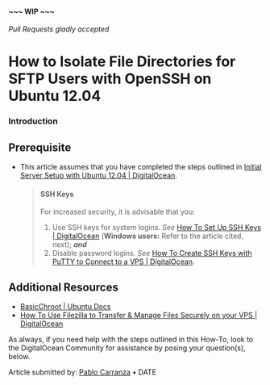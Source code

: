 #### ~~~ WIP ~~~

*Pull Requests gladly accepted*

How to Isolate File Directories for SFTP Users with OpenSSH on Ubuntu 12.04
===========================================================================

### Introduction

Prerequisite
------------

-   This article assumes that you have completed the steps outlined in [Initial Server Setup with Ubuntu 12.04 | DigitalOcean](https://www.digitalocean.com/community/articles/initial-server-setup-with-ubuntu-12-04).

    > #### SSH Keys
    >
    > For increased security, it is advisable that you:
    >
    > 1.  Use SSH keys for system logins. *See* [How To Set Up SSH Keys | DigitalOcean](https://www.digitalocean.com/community/articles/how-to-use-ssh-keys-with-digitalocean-droplets) (**Windows users:** Refer to the article cited, next); ***and***  
    > 2.  Disable password logins. *See* [How To Create SSH Keys with PuTTY to Connect to a VPS | DigitalOcean](https://www.digitalocean.com/community/articles/how-to-create-ssh-keys-with-putty-to-connect-to-a-vps).

Additional Resources
--------------------

-   [BasicChroot | Ubuntu Docs](https://help.ubuntu.com/community/BasicChroot)
-   [How To Use Filezilla to Transfer & Manage Files Securely on your VPS | DigitalOcean](https://www.digitalocean.com/community/articles/how-to-use-filezilla-to-transfer-and-manage-files-securely-on-your-vps)

As always, if you need help with the steps outlined in this How-To, look to the DigitalOcean Community for assistance by posing your question(s), below.

Article submitted by: [Pablo Carranza](https://plus.google.com/107285164064863645881?rel=author) • DATE

